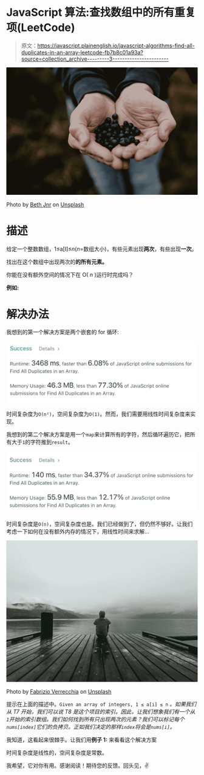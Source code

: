 # JavaScript 算法:查找数组中的所有重复项(LeetCode)

> 原文：<https://javascript.plainenglish.io/javascript-algorithms-find-all-duplicates-in-an-array-leetcode-fb7b8c01a93a?source=collection_archive---------3----------------------->

![](img/2f648845af9d10d615affa718f6c29a3.png)

Photo by [Beth Jnr](https://unsplash.com/@bthjnr?utm_source=medium&utm_medium=referral) on [Unsplash](https://unsplash.com?utm_source=medium&utm_medium=referral)

# 描述

给定一个整数数组，1≤a[I]≤*n*(*n*=数组大小)，有些元素出现**两次**，有些出现**一次**。

找出在这个数组中出现两次的**的所有元素。**

你能在没有额外空间的情况下在 O( *n* )运行时完成吗？

**例如:**

# 解决办法

我想到的第一个解决方案是两个嵌套的 for 循环:

![](img/bfb500a1241bc7c9ae221d2174fcbd16.png)

时间复杂度为`O(n²)`，空间复杂度为`O(1)`。然而，我们需要用线性时间复杂度来实现。

我想到的第二个解决方案是用一个`map`来计算所有的字符，然后循环遍历它，把所有大于`1`的字符推到`result`。

![](img/51f4713b350bba09d83616b690f7974b.png)

时间复杂度是`O(n)`，空间复杂度也是。我们已经做到了，但仍然不够好。让我们考虑一下如何在没有额外内存的情况下，用线性时间来求解…

![](img/f0972d789efe5ec10ebd5763ec991360.png)

Photo by [Fabrizio Verrecchia](https://unsplash.com/@fabrizioverrecchia?utm_source=medium&utm_medium=referral) on [Unsplash](https://unsplash.com?utm_source=medium&utm_medium=referral)

提示在上面的描述中。`Given an array of integers, 1 ≤ a[i] ≤ n` *。如果我们从 T7 开始，我们可以说 T8 是这个项目的索引。因此，让我们想象我们有一个从`1`开始的索引数组。我们如何找到所有只出现两次的元素？我们可以标记每个`nums[index]`它们的负拷贝。正如我们决定的那样`index`将会是`nums[i]`。*

我知道，这看起来很棘手。让我们用**例子 1:** 来看看这个解决方案

时间复杂度是线性的，空间复杂度是常数。

我希望，它对你有用。感谢阅读！期待您的反馈。回头见，✌️